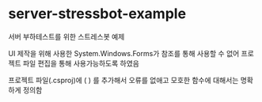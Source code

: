 # server-stressbot-example
서버 부하테스트를 위한 스트레스봇 예제

UI 제작을 위해 사용한 System.Windows.Forms가 참조를 통해 사용할 수 없어 프로젝트 파일 편집을 통해 사용가능하도록 하였음

프로젝트 파일(.csproj)에
  (<ItemGroup>
    <FrameworkReference Include="Microsoft.WindowsDesktop.App"/>
  </ItemGroup>)
를 추가해서 오류를 없애고 모호한 함수에 대해서는 명확하게 정의함

